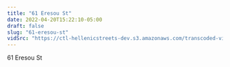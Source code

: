 ```yaml
---
title: "61 Eresou St"
date: 2022-04-20T15:22:10-05:00
draft: false
slug: "61-eresou-st"
vidSrc: "https://ctl-hellenicstreets-dev.s3.amazonaws.com/transcoded-videos/61%20Eresou%20St.%20-%2056%20Eresou%20St-.mp4"
---
```


61 Eresou St
